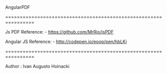 
AngularPDF

================================================================

Js PDF
Reference: - https://github.com/MrRio/jsPDF

Angular JS
Reference: - http://codepen.io/eoop/pen/hbLKi

================================================================

Author : Ivan Augusto Hoinacki
